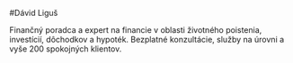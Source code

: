 #Dávid Liguš 

Finančný poradca a expert na financie v oblasti životného poistenia, investícií, dôchodkov a hypoték. Bezplatné konzultácie, služby na úrovni a vyše 200 spokojných klientov.
